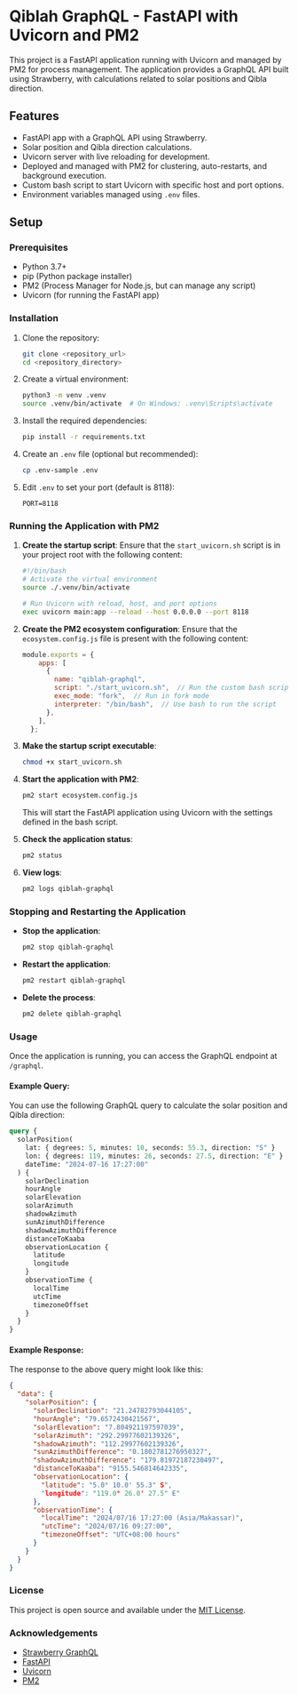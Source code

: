 
# Qiblah GraphQL - FastAPI with Uvicorn and PM2

This project is a FastAPI application running with Uvicorn and managed by PM2 for process management. The application provides a GraphQL API built using Strawberry, with calculations related to solar positions and Qibla direction.

## Features

- FastAPI app with a GraphQL API using Strawberry.
- Solar position and Qibla direction calculations.
- Uvicorn server with live reloading for development.
- Deployed and managed with PM2 for clustering, auto-restarts, and background execution.
- Custom bash script to start Uvicorn with specific host and port options.
- Environment variables managed using `.env` files.

## Setup

### Prerequisites

- Python 3.7+
- pip (Python package installer)
- PM2 (Process Manager for Node.js, but can manage any script)
- Uvicorn (for running the FastAPI app)

### Installation

1. Clone the repository:

   ```bash
   git clone <repository_url>
   cd <repository_directory>
   ```

2. Create a virtual environment:

   ```bash
   python3 -m venv .venv
   source .venv/bin/activate  # On Windows: .venv\Scripts\activate
   ```

3. Install the required dependencies:

   ```bash
   pip install -r requirements.txt
   ```

4. Create an `.env` file (optional but recommended):

   ```bash
   cp .env-sample .env
   ```

5. Edit `.env` to set your port (default is 8118):

   ```
   PORT=8118
   ```

### Running the Application with PM2

1. **Create the startup script**: Ensure that the `start_uvicorn.sh` script is in your project root with the following content:

   ```bash
   #!/bin/bash
   # Activate the virtual environment
   source ./.venv/bin/activate

   # Run Uvicorn with reload, host, and port options
   exec uvicorn main:app --reload --host 0.0.0.0 --port 8118
   ```

2. **Create the PM2 ecosystem configuration**: Ensure that the `ecosystem.config.js` file is present with the following content:

   ```js
   module.exports = {
       apps: [
         {
           name: "qiblah-graphql",
           script: "./start_uvicorn.sh",  // Run the custom bash script
           exec_mode: "fork",  // Run in fork mode
           interpreter: "/bin/bash",  // Use bash to run the script
         },
       ],
     };
   ```

3. **Make the startup script executable**:

   ```bash
   chmod +x start_uvicorn.sh
   ```

4. **Start the application with PM2**:

   ```bash
   pm2 start ecosystem.config.js
   ```

   This will start the FastAPI application using Uvicorn with the settings defined in the bash script.

5. **Check the application status**:

   ```bash
   pm2 status
   ```

6. **View logs**:

   ```bash
   pm2 logs qiblah-graphql
   ```

### Stopping and Restarting the Application

- **Stop the application**:

  ```bash
  pm2 stop qiblah-graphql
  ```

- **Restart the application**:

  ```bash
  pm2 restart qiblah-graphql
  ```

- **Delete the process**:

  ```bash
  pm2 delete qiblah-graphql
  ```

### Usage

Once the application is running, you can access the GraphQL endpoint at `/graphql`.

#### Example Query:

You can use the following GraphQL query to calculate the solar position and Qibla direction:

```graphql
query {
  solarPosition(
    lat: { degrees: 5, minutes: 10, seconds: 55.3, direction: "S" }
    lon: { degrees: 119, minutes: 26, seconds: 27.5, direction: "E" }
    dateTime: "2024-07-16 17:27:00"
  ) {
    solarDeclination
    hourAngle
    solarElevation
    solarAzimuth
    shadowAzimuth
    sunAzimuthDifference
    shadowAzimuthDifference
    distanceToKaaba
    observationLocation {
      latitude
      longitude
    }
    observationTime {
      localTime
      utcTime
      timezoneOffset
    }
  }
}
```

#### Example Response:

The response to the above query might look like this:

```json
{
  "data": {
    "solarPosition": {
      "solarDeclination": "21.24782793044105",
      "hourAngle": "79.6572430421567",
      "solarElevation": "7.804921197597039",
      "solarAzimuth": "292.29977602139326",
      "shadowAzimuth": "112.29977602139326",
      "sunAzimuthDifference": "0.1802781276950327",
      "shadowAzimuthDifference": "179.81972187230497",
      "distanceToKaaba": "9155.546814642335",
      "observationLocation": {
        "latitude": "5.0° 10.0' 55.3" S",
        "longitude": "119.0° 26.0' 27.5" E"
      },
      "observationTime": {
        "localTime": "2024/07/16 17:27:00 (Asia/Makassar)",
        "utcTime": "2024/07/16 09:27:00",
        "timezoneOffset": "UTC+08:00 hours"
      }
    }
  }
}
```

### License

This project is open source and available under the [MIT License](LICENSE).

### Acknowledgements

- [Strawberry GraphQL](https://strawberry.rocks/)
- [FastAPI](https://fastapi.tiangolo.com/)
- [Uvicorn](https://www.uvicorn.org/)
- [PM2](https://pm2.keymetrics.io/)
